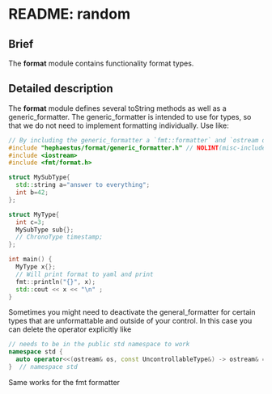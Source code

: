 # README: random

## Brief

The **format** module contains functionality format types.

## Detailed description

The **format** module defines several toString methods as well as a generic_formatter.
The generic_formatter is intended to use for types, so that we do not need to implement formatting individually.
Use like:
```cpp
// By including the generic_formatter a `fmt::formatter` and `ostream operator<<` will be declared for any type you define
#include "hephaestus/format/generic_formatter.h" // NOLINT(misc-include-cleaner)
#include <iostream>
#include <fmt/format.h>

struct MySubType{
  std::string a="answer to everything";
  int b=42;
};

struct MyType{
  int c=3;
  MySubType sub{};
  // ChronoType timestamp;
};

int main() {
  MyType x{};
  // Will print format to yaml and print
  fmt::println("{}", x);
  std::cout << x << "\n" ;
}
```

Sometimes you might need to deactivate the general_formatter for certain types that are unformattable and outside of your control.
In this case you can delete the operator explicitly like 
```cpp
// needs to be in the public std namespace to work
namespace std {
  auto operator<<(ostream& os, const UncontrollableType&) -> ostream& = delete;
}  // namespace std
```
Same works for the fmt formatter